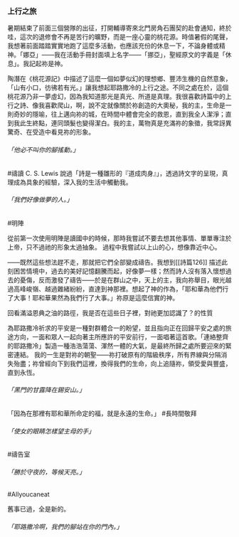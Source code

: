 ### 上行之旅

暑期結束了前面三個營隊的出征，打開輔導寄來北門房角石團契的赴會通知，終於哇，這次的退修會不再是苦行的曠野，而是一座心靈的桃花源。時值暑假的尾聲，我想著前面踏踏實實地跑了這麼多活動，也應該充份的休息一下，不論身體或精神。「娜亞」——我在活動手冊封面填上名字——「挪亞」，聖經原文的字義是「休息」。我記起祢是神。

陶潛在《桃花源記》中描述了這麼一個如夢似幻的理想鄉、豐沛生機的自然意象，「山有小口，彷彿若有光。」讓我想起耶路撒冷的上行之途。不同之處在於，這個桃花源乃非一夢虛幻，因為我知道那光是真光、所道是真理。我很喜歡詩篇中的上行之詩、像我喜歡爬山，啊，說不定就像關於祢創造的大奧秘，我的主，生命是一則奇妙的隱喻，往上邁向祢的城，在時間中體會完全的救恩，直到我全人潔淨；直到我此生終點，連同頭髮也變得潔白。我的主，萬物真是充滿祢的象徵，我常訝異驚奇、在受造中看見祢的形象。
###### 「他必不叫你的腳搖動。」
#禱讀 
C. S. Lewis 說過「詩是一種雛形的『道成肉身』」，透過詩文字的呈現，真理成為具象的經驗，深入我的生活中觸動我。

###### 「我們好像做夢的人。」
#明陣

從前第一次使用明陣是讀國中的時候，那時我嘗試不要去想其他事情、單單專注於上帝，只不過祂的形象太過抽象。
過程中我嘗試以上山的心，想像靠近中心。

——既然這些想法趕不走，那就把它們全部變成禱告。我想到[[詩篇126]] 描述此刻困苦情境中，過去的美好記憶翻騰而起，好像夢一樣；然而詩人沒有落入懷想過去的憂傷，反而激發了禱告——於是在群山之中，天上的主，我向祢舉目，眼光越過高峰峻嶺、越過雜緒紛紛，直達到神那裡。想起了神的作為，「耶和華為他們行了大事！耶和華果然為我們行了大事。」祢原是這麼信實的神。

回看滿溢恩典之油的路徑，我是否在這些日子裡，對祂更加認識了？的性質

為耶路撒冷祈求的平安是一種對群體合一的盼望，並且指向正在回歸平安之處的旅途方向，一面和眾人一起向著主所應許的平安前行，一面唱著這首歌。「連絡整齊的耶路撒冷」製造一種浩浩蕩蕩、渾然一體的大氣，是最終所歸之處所要迎來的緊密連結。 我的一生是對祢的朝聖——祢打破原有的階級秩序，所有界線與分隔消失殆盡；祢曾經向下到我們這裡，換得我們的生命，向上追隨祢，領受愛與豐盛，直到永恆。


###### 「黑門的甘露降在錫安山。」

「因為在那裡有耶和華所命定的福，就是永遠的生命。」
#長時間敬拜

###### 「使女的眼睛怎樣望主母的手」
#禱告室



###### 「勝於守夜的，等候天亮。」
#Allyoucaneat


舊事已過，全是新的。

###### 「耶路撒冷啊，我們的腳站在你的門內。」

